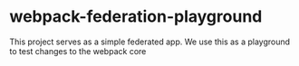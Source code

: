 # webpack-federation-playground
This project serves as a simple federated app. We use this as a playground to test changes to the webpack core

